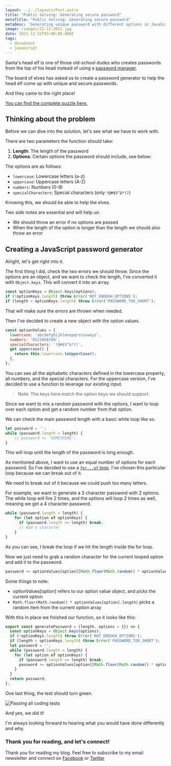```yaml
---
layout: ../../layouts/Post.astro
title: "Public Solving: Generating secure password"
metaTitle: "Public Solving: Generating secure password"
metaDesc: 'Generating unique password with different options in JavaScript'
image: /images/22-12-2021.jpg
date: 2021-12-22T03:00:00.000Z
tags:
  - devadvent
  - javascript
---
```

Santa's head elf is one of those old-school dudes who creates passwords from the top of his head instead of using a [password manager](https://daily-dev-tips.com/posts/top-5-password-managers-for-mac/).

The board of elves has asked us to create a password generator to help the head elf come up with unique and secure passwords.

And they came to the right place!

[You can find the complete puzzle here.](https://github.com/devadvent/puzzle-11)

## Thinking about the problem

Before we can dive into the solution, let's see what we have to work with.

There are two parameters the function should take:

1. **Length**: The length of the password
2. **Options**: Certain options the password should include, see below:

The options are as follows:

- `lowercase`: Lowercase letters (a-z)
- `uppercase`: Uppercase letters (A-Z)
- `numbers`: Numbers (0-9)
- `specialCharacters`: Special characters (only `!@#$%^&*()`)

Knowing this, we should be able to help the elves.

Two side notes are essential and will help us:

- We should throw an error if no options are passed
- When the length of the option is longer than the length we should also throw an error

## Creating a JavaScript password generator

Alright, let's get right into it.

The first thing I did, check the two errors we should throw.
Since the options are an object, and we want to check the length, I've converted it with `Object.keys`.
This will convert it into an array.

```js
const optionKeys = Object.keys(options);
if (!optionKeys.length) throw Error('NOT_ENOUGH_OPTIONS');
if (length < optionKeys.length) throw Error('PASSWORD_TOO_SHORT');
```

That will make sure the errors are thrown when needed.

Then I've decided to create a new object with the option values.

```js
const optionValues = {
  lowercase: 'abcdefghijklmnopqrstuvwxyz',
  numbers: '0123456789',
  specialCharacters: '!@#$%^&*()',
  get uppercase() {
    return this.lowercase.toUpperCase();
  },
};
```

You can see all the alphabetic characters defined in the lowercase property, all numbers, and the special characters.
For the uppercase version, I've decided to use a function to leverage our existing input.

> Note: The keys here match the option keys we should support.

Since we want to mix a random password with the options, I want to loop over each option and get a random number from that option.

We can check the main password length with a basic while loop like so.

```js
let password = '';
while (password.length < length) {
	// password += 'SOMETHING';
}
```

This will loop until the length of the password is long enough.

As mentioned above, I want to use an equal number of options for each password. 
So I've decided to use a [`for...of` loop](https://daily-dev-tips.com/posts/javascript-basics-loops/#heading-javascript-for...of-loop). I've chosen this particular loop because we can break out of it.

We need to break out of it because we could push too many letters.

For example, we want to generate a 3 character password with 2 options.
The while loop will fire 2 times, and the options will loop 2 times as well, meaning we get a 4 character password.

```js
while (password.length < length) {
	for (let option of optionKeys) {
	  if (password.length >= length) break;
	  // Add a character
	}
}
```

As you can see, I break the loop if we hit the length inside the for loop.

Now we just need to grab a random character for the current looped option and add it to the password.

```js
password += optionValues[option][Math.floor(Math.random() * optionValues[option].length)];
```

Some things to note:

- optionValues[option] refers to our option value object, and picks the current option
- `Math.floor(Math.random() * optionValues[option].length)` picks a random item from the current option array

With this in place we finished our function, so it looks like this:

```js
export const generatePassword = (length, options = {}) => {
  const optionKeys = Object.keys(options);
  if (!optionKeys.length) throw Error('NOT_ENOUGH_OPTIONS');
  if (length < optionKeys.length) throw Error('PASSWORD_TOO_SHORT');
  let password = '';
  while (password.length < length) {
    for (let option of optionKeys) {
      if (password.length >= length) break;
      password += optionValues[option][Math.floor(Math.random() * optionValues[option].length)];
    }
  }
  return password;
};
```

One last thing, the test should turn green.

![Passing all coding tests](https://cdn.hashnode.com/res/hashnode/image/upload/v1639233893230/AbGJQ-M0e.png)

And yes, we did it!

I'm always looking forward to hearing what you would have done differently and why.

### Thank you for reading, and let's connect!

Thank you for reading my blog. Feel free to subscribe to my email newsletter and connect on [Facebook](https://www.facebook.com/DailyDevTipsBlog) or [Twitter](https://twitter.com/DailyDevTips1)
